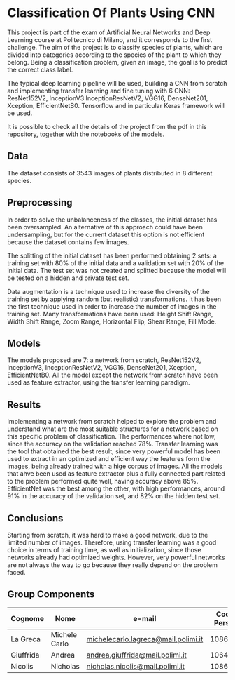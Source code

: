 # Classification Of Plants Using CNN
This project is part of the exam of Artificial Neural Networks and Deep Learning course at Politecnico
di Milano, and it corresponds to the first challenge. The aim of the project is to classify species of
plants, which are divided into categories according to the species of the plant to which they belong.
Being a classification problem, given an image, the goal is to predict the correct class label.


The typical deep learning pipeline will be used, building a CNN from scratch and implementing
transfer learning and fine tuning with 6 CNN: ResNet152V2, InceptionV3 InceptionResNetV2, VGG16, DenseNet201, Xception, EfficientNetB0. Tensorflow and in particular
Keras framework will be used.


It is possible to check all the details of the project from the pdf in this repository, together with the notebooks of the models.

## Data
The dataset consists of 3543 images of plants distributed in 8 different species.

## Preprocessing
In order to solve the unbalanceness of the classes, the initial dataset has been oversampled. An alternative of this approach could have been undersampling, but for the current dataset this option is not efficient because the dataset contains few images.

The splitting of the initial dataset has been performed obtaining 2 sets: a training set with 80% of the initial data and a validation
set with 20% of the initial data. The test set was not created and splitted because the model will
be tested on a hidden and private test set.

Data augmentation is a technique used to increase the diversity of the training set by applying
random (but realistic) transformations. It has been the first technique used in order to increase the
number of images in the training set. Many transformations have been used: Height Shift Range, Width Shift Range, Zoom Range, Horizontal Flip, Shear Range, Fill Mode.

## Models
The models proposed are 7: a network from scratch, ResNet152V2, InceptionV3, InceptionResNetV2,
VGG16, DenseNet201, Xception, EfficientNetB0. All the model except the network from scratch have
been used as feature extractor, using the transfer learning paradigm.

## Results
Implementing a network from scratch helped to explore the problem and understand what are the most
suitable structures for a network based on this specific problem of classification. The performances
where not low, since the accuracy on the validation reached 78%.
Transfer learning was the tool that obtained the best result, since very powerful model has been
used to extract in an optimized and efficient way the features form the images, being already trained
with a hige corpus of images.
All the models that ahve been used as feature extractor plus a fully connected part related to the
problem performed quite well, having accuracy above 85%. EfficientNet was the best among the other,
with high performances, around 91% in the accuracy of the validation set, and 82% on the hidden test
set. 

## Conclusions
Starting from scratch, it was hard to make a good network, due to the limited number of images.
Therefore, using transfer learning was a good choice in terms of training time, as well as initialization,
since those networks already had optimized weights. However, very powerful networks are not always
the way to go because they really depend on the problem faced.

## Group Components
| Cognome | Nome | e-mail | Codice Persona |
| --- | --- | --- | --- |
| La Greca  | Michele Carlo | michelecarlo.lagreca@mail.polimi.it | 10864460 |
| Giuffrida |  Andrea | andrea.giuffrida@mail.polimi.it | 10643540 |
| Nicolis |  Nicholas | nicholas.nicolis@mail.polimi.it | 10867841 |


